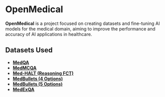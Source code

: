 # OpenMedical

**OpenMedical** is a project focused on creating datasets and fine-tuning AI models for the medical domain, aiming to improve the performance and accuracy of AI applications in healthcare.

## Datasets Used

- **[MedQA](https://huggingface.co/datasets/openlifescienceai/medqa)**  
- **[MedMCQA](https://huggingface.co/datasets/openlifescienceai/medmcqa)**  
- **[Med-HALT (Reasoning FCT)](https://huggingface.co/datasets/openlifescienceai/Med-HALT/viewer/reasoning_FCT)**  
- **[MedBullets (4 Options)](https://github.com/HanjieChen/ChallengeClinicalQA/blob/main/medbullets/medbullets_op4.csv)**  
- **[MedBullets (5 Options)](https://github.com/HanjieChen/ChallengeClinicalQA/blob/main/medbullets/medbullets_op5.csv)**  
- **[MedExQA](https://huggingface.co/datasets/bluesky333/MedExQA)**  
